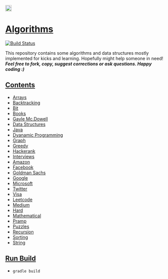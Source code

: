 [<img src="https://api.gitsponsors.com/api/badge/img?id=45653325" height="20">](https://api.gitsponsors.com/api/badge/link?p=ZQ4Cyinx02lzspXHan3lddCj7MJDibicmlJjf9kLy/DiXEpkmwVGk+ZaZPXlnb3H)

# [Algorithms](https://github.com/shivam-maharshi/algorithms)
[![Build Status](https://travis-ci.org/shivam-maharshi/algorithms.svg?branch=master)](https://travis-ci.org/shivam-maharshi/algorithms)

This repository contains some algorithms and data structures mostly implemented for kicks and learning. Hopefully might help someone in need! _**Feel free to fork, copy, suggest corrections or ask questions. Happy coding :)**_

## [Contents](https://github.com/shivam-maharshi/algorithms)
* [Arrays](https://github.com/shivam-maharshi/Algorithms/tree/master/src/main/java/array)
* [Backtracking](https://github.com/shivam-maharshi/Algorithms/tree/master/src/main/java/backtracking)
* [Bit](https://github.com/shivam-maharshi/Algorithms/tree/master/src/main/java/bit)
* [Books](https://github.com/shivam-maharshi/Algorithms/tree/master/src/main/java/book)
 * [Gayle Mc.Dowell](https://github.com/shivam-maharshi/Algorithms/tree/master/src/main/java/book/mcdowell)
* [Data Structures](https://github.com/shivam-maharshi/Algorithms/tree/master/src/main/java/ds)
 * [Java](https://github.com/shivam-maharshi/Algorithms/tree/master/src/main/java/ds/java)
* [Dyanamic Programming](https://github.com/shivam-maharshi/algorithms/tree/master/src/main/java/dp)
* [Graph](https://github.com/shivam-maharshi/Algorithms/tree/master/src/main/java/graph)
* [Greedy](https://github.com/shivam-maharshi/Algorithms/tree/master/src/main/java/greedy)
* [Hackerank](https://github.com/shivam-maharshi/Algorithms/tree/master/src/main/java/hackerrank)
* [Interviews](https://github.com/shivam-maharshi/Algorithms/tree/master/src/main/java/interview)
 * [Amazon](https://github.com/shivam-maharshi/Algorithms/tree/master/src/main/java/interview/amazon)
 * [Facebook](https://github.com/shivam-maharshi/Algorithms/tree/master/src/main/java/interview/facebook)
 * [Goldman Sachs](https://github.com/shivam-maharshi/Algorithms/tree/master/src/main/java/interview/goldman_sachs)
 * [Google](https://github.com/shivam-maharshi/Algorithms/tree/master/src/main/java/interview/google)
 * [Microsoft](https://github.com/shivam-maharshi/Algorithms/tree/master/src/main/java/interview/microsoft)
 * [Twitter](https://github.com/shivam-maharshi/Algorithms/tree/master/src/main/java/interview/twitter)
 * [Visa](https://github.com/shivam-maharshi/Algorithms/tree/master/src/main/java/interview/visa)
* [Leetcode](https://github.com/shivam-maharshi/Algorithms/tree/master/src/main/java/leetcode)
 * [Medium](https://github.com/shivam-maharshi/Algorithms/tree/master/src/main/java/leetcode/medium)
 * [Hard](https://github.com/shivam-maharshi/Algorithms/tree/master/src/main/java/leetcode/hard)
* [Mathematical](https://github.com/shivam-maharshi/Algorithms/tree/master/src/main/java/math)
* [Pramp](https://github.com/shivam-maharshi/algorithms/tree/master/src/main/java/pramp)
* [Puzzles](https://github.com/shivam-maharshi/Algorithms/tree/master/src/main/java/puzzles)
* [Recursion](https://github.com/shivam-maharshi/Algorithms/tree/master/src/main/java/recursion)
* [Sorting](https://github.com/shivam-maharshi/Algorithms/tree/master/src/main/java/sorting)
* [String](https://github.com/shivam-maharshi/Algorithms/tree/master/src/main/java/string)

## [Run Build](https://github.com/shivam-maharshi/algorithms)
* `gradle build`
